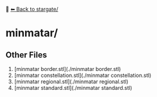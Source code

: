 📁 [⬅ Back to stargate/](../README.md)

# minmatar/


## Other Files
1. [minmatar border.stl](./minmatar border.stl)
2. [minmatar constellation.stl](./minmatar constellation.stl)
3. [minmatar regional.stl](./minmatar regional.stl)
4. [minmatar standard.stl](./minmatar standard.stl)